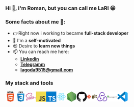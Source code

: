 <h3>Hi 👋, i'm Roman, but you can call me LaRI 😁</h3>

### Some facts about me 📑:

- 👉Right now i working to became **full-stack developer**
- 🧐 I'm a **self-motivated**
- 😍 Desire to **learn new things**
- 📫 You can reach me here:
  - [**Linkedin**](https://www.linkedin.com/in/lari-dev/)
  - [**Telegramm**](https://t.me/Roman_Lagoda5991)
  - **lagoda9515@gmail.com**

### My stack and tools

<p> <img align="left" alt="HTML5" width="32px" src="https://raw.githubusercontent.com/github/explore/80688e429a7d4ef2fca1e82350fe8e3517d3494d/topics/html/html.png" />

<img align="left" alt="CSS3" width="32px" src="https://raw.githubusercontent.com/github/explore/80688e429a7d4ef2fca1e82350fe8e3517d3494d/topics/css/css.png" />

<img align="left" alt="Sass" width="32px" src="https://raw.githubusercontent.com/github/explore/80688e429a7d4ef2fca1e82350fe8e3517d3494d/topics/sass/sass.png" />

<img align="left" alt="JavaScript" width="32px" src="https://raw.githubusercontent.com/github/explore/80688e429a7d4ef2fca1e82350fe8e3517d3494d/topics/javascript/javascript.png" />

<img align="left" alt="Typescript" width="32px" src="https://raw.githubusercontent.com/github/explore/80688e429a7d4ef2fca1e82350fe8e3517d3494d/topics/typescript/typescript.png" />

<img align="left" alt="React" width="32px" src="https://raw.githubusercontent.com/github/explore/80688e429a7d4ef2fca1e82350fe8e3517d3494d/topics/react/react.png" />

<img align="left" alt="Node.js" width="32px" src="https://raw.githubusercontent.com/github/explore/80688e429a7d4ef2fca1e82350fe8e3517d3494d/topics/nodejs/nodejs.png" />

<img alt="Visual Studio Code" width="32px" src="https://raw.githubusercontent.com/github/explore/80688e429a7d4ef2fca1e82350fe8e3517d3494d/topics/visual-studio-code/visual-studio-code.png" />

<img align="left" alt="GitHub" width="32px" src="https://raw.githubusercontent.com/github/explore/78df643247d429f6cc873026c0622819ad797942/topics/github/github.png" />

<img align="left" alt="Git" width="32px" src="https://raw.githubusercontent.com/github/explore/80688e429a7d4ef2fca1e82350fe8e3517d3494d/topics/git/git.png" />

<img align="left" alt="Redux" width="32px" src="https://raw.githubusercontent.com/github/explore/78df643247d429f6cc873026c0622819ad797942/topics/redux/redux.png" />

<img align="left" alt="MongoDB" width="32px" src="https://raw.githubusercontent.com/github/explore/80688e429a7d4ef2fca1e82350fe8e3517d3494d/topics/mongodb/mongodb.png" />

<!--<img align="left" alt="MySQL" width="32px" src="https://raw.githubusercontent.com/github/explore/80688e429a7d4ef2fca1e82350fe8e3517d3494d/topics/webpack/webpack.png" /> -->
</p>

 <br/>

<!-- ### This week went something like this 👇

<img height="300px" src="https://wakatime.com/share/@LaRI/88f516a9-554a-473c-b46c-865805f8725a.png"/><img height="300px" src="https://wakatime.com/share/@LaRI/3aa0cdd2-4fb7-4cab-b5bb-4f9351256df0.png"/>

<br/>

![](https://komarev.com/ghpvc/?username=Roman-Lahoda&label=visitors:) -->
